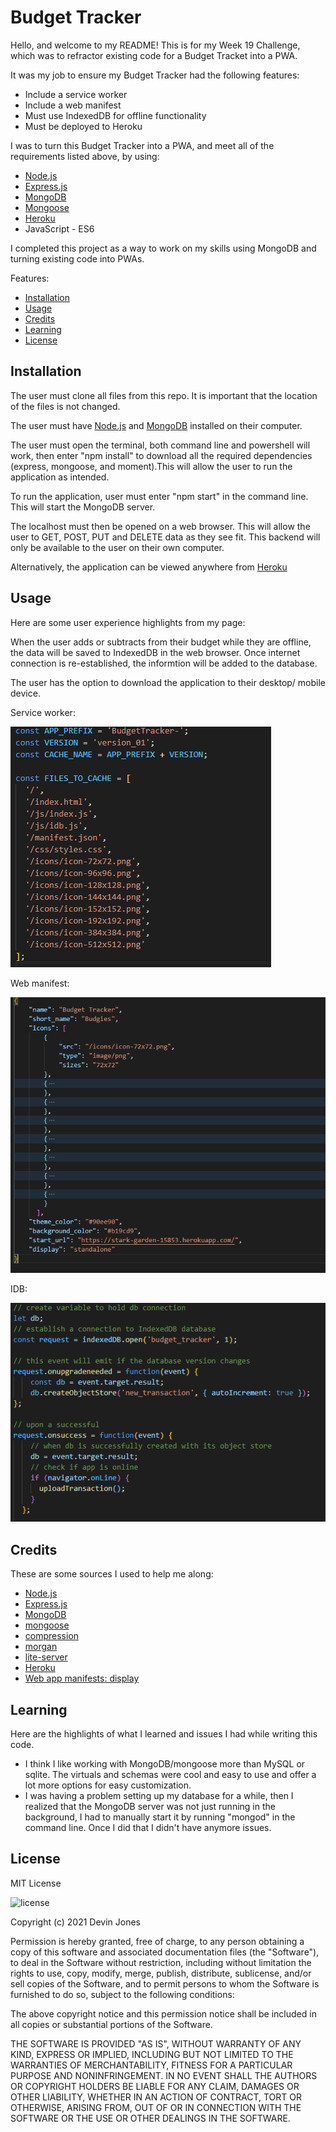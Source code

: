 # Budget Tracker

Hello, and welcome to my README! This is for my Week 19 Challenge, which was to refractor existing code for a Budget Tracket into a PWA. 

It was my job to ensure my Budget Tracker had the following features:

- Include a service worker 
- Include a web manifest
- Must use IndexedDB for offline functionality
- Must be deployed to Heroku


I was to turn this Budget Tracker into a PWA, and meet all of the requirements listed above, by using:

- [Node.js](https://nodejs.org/en/)
- [Express.js](https://expressjs.com/)
- [MongoDB](https://www.mongodb.com/)
- [Mongoose](https://mongoosejs.com/)
- [Heroku](https://heroku.com)
- JavaScript - ES6

I completed this project as a way to work on my skills using MongoDB and turning existing code into PWAs. 

Features:

* [Installation](#installation)
* [Usage](#usage)
* [Credits](#credits)
* [Learning](#learning)
* [License](#license)

## Installation

The user must clone all files from this repo. It is important that the location of the files is not changed. 

The user must have [Node.js](https://nodejs.org/en/download/) and [MongoDB](https://www.mongodb.com/try/download/community) installed on their computer. 

The user must open the terminal, both command line and powershell will work, then enter "npm install" to download all the required dependencies (express, mongoose, and moment).This will allow the user to run the application as intended. 

To run the application, user must enter "npm start" in the command line. This will start the MongoDB server. 

The localhost must then be opened on a web browser. This will allow the user to GET, POST, PUT and DELETE data as they see fit. This backend will only be available to the user on their own computer. 

Alternatively, the application can be viewed anywhere from [Heroku](https://stark-garden-15853.herokuapp.com/)

## Usage
Here are some user experience highlights from my page:

When the user adds or subtracts from their budget while they are offline, the data will be saved to IndexedDB in the web browser. Once internet connection is re-established, the informtion will be added to the database. 

The user has the option to download the application to their desktop/ mobile device. 

Service worker:

![service worker](https://github.com/dvicj/Budget-Tracker/blob/main/public/images/serviceworker.PNG)


Web manifest: 

![web manifest](https://github.com/dvicj/Budget-Tracker/blob/main/public/images/mainfest.PNG)


IDB: 

![idb file](https://github.com/dvicj/Budget-Tracker/blob/main/public/images/idb.PNG)

## Credits
These are some sources I used to help me along:

- [Node.js](https://nodejs.org/en/download/)
- [Express.js](https://expressjs.com/)
- [MongoDB](https://www.mongodb.com/try/download/community)
- [mongoose](https://mongoosejs.com/)
- [compression](https://www.npmjs.com/package/compression)
- [morgan](https://www.npmjs.com/package/morgan)
- [lite-server](https://www.npmjs.com/package/lite-server)
- [Heroku](https://heroku.com)
- [Web app manifests: display](https://developer.mozilla.org/en-US/docs/Web/Manifest/display)

  
## Learning
Here are the highlights of what I learned and issues I had while writing this code.

- I think I like working with MongoDB/mongoose more than MySQL or sqlite. The virtuals and schemas were cool and easy to use and offer a lot more options for easy customization.
- I was having a problem setting up my database for a while, then I realized that the MongoDB server was not just running in the background, I had to manually start it by running "mongod" in the command line. Once I did that I didn't have anymore issues. 

## License
MIT License

![license](https://img.shields.io/static/v1?label=license&message=MIT&color=blueviolet)

Copyright (c) 2021 Devin Jones

Permission is hereby granted, free of charge, to any person obtaining a copy of this software and associated documentation files (the "Software"), to deal in the Software without restriction, including without limitation the rights to use, copy, modify, merge, publish, distribute, sublicense, and/or sell copies of the Software, and to permit persons to whom the Software is furnished to do so, subject to the following conditions:

The above copyright notice and this permission notice shall be included in all copies or substantial portions of the Software.

THE SOFTWARE IS PROVIDED "AS IS", WITHOUT WARRANTY OF ANY KIND, EXPRESS OR IMPLIED, INCLUDING BUT NOT LIMITED TO THE WARRANTIES OF MERCHANTABILITY, FITNESS FOR A PARTICULAR PURPOSE AND NONINFRINGEMENT. IN NO EVENT SHALL THE AUTHORS OR COPYRIGHT HOLDERS BE LIABLE FOR ANY CLAIM, DAMAGES OR OTHER LIABILITY, WHETHER IN AN ACTION OF CONTRACT, TORT OR OTHERWISE, ARISING FROM, OUT OF OR IN CONNECTION WITH THE SOFTWARE OR THE USE OR OTHER DEALINGS IN THE SOFTWARE.
